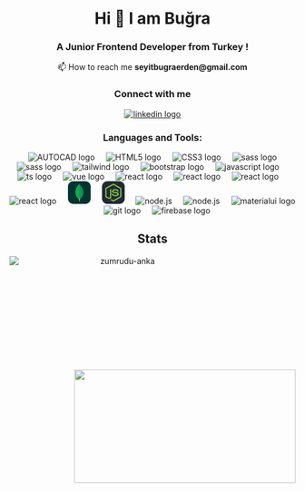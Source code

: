 <h1 align="center">Hi 👋 I am Buğra</h1>
<h3 align="center">A Junior Frontend Developer from Turkey !</h3>



<p align="center"> 📫 How to reach me <strong>seyitbugraerden@gmail.com</strong> </p>

<h3 align="center">Connect with me</h3>
<p align="center">
<a href="https://www.linkedin.com/in/bugraerden/" target="blank"><img src="https://skillicons.dev/icons?i=linkedin" height="40" alt="linkedin logo"  /></a>

</p>

<h3 align="center">Languages and Tools:</h3>

<div align="center">
  <img width="12" />
  <img src="https://skillicons.dev/icons?i=autocad" height="40" alt="AUTOCAD logo"  />
   <img width="12" />
  <img src="https://skillicons.dev/icons?i=html" height="40" alt="HTML5 logo"  />
  <img width="12" />
  <img src="https://skillicons.dev/icons?i=css" height="40" alt="CSS3 logo"  />
  <img width="12" />
  <img src="https://skillicons.dev/icons?i=sass" height="40" alt="sass logo"  />
  <img width="12" />
  <img src="https://skillicons.dev/icons?i=scss" height="40" alt="sass logo"  />
  <img width="12" />
  <img src="https://skillicons.dev/icons?i=tailwind" height="40" alt="tailwind logo"  />
  <img width="12" />
  <img src="https://skillicons.dev/icons?i=bootstrap" height="40" alt="bootstrap logo"  />
  <img width="12" />
  <img src="https://skillicons.dev/icons?i=js" height="40" alt="javascript logo"  />
  <img width="12" />
  <img src="https://skillicons.dev/icons?i=ts" height="40" alt="ts logo"  />
  <img width="12" />
  <img src="https://skillicons.dev/icons?i=vue" height="40" alt="vue logo"  />
  <img width="12" />
  <img src="https://skillicons.dev/icons?i=react" height="40" alt="react logo"  />
  <img width="12" />
  <img src="https://skillicons.dev/icons?i=redux" height="40" alt="react logo"  />
  <img width="12" />
  <img src="https://skillicons.dev/icons?i=next" height="40" alt="react logo"  />
  <img width="12" />
  <img src="https://skillicons.dev/icons?i=jest" height="40" alt="react logo"  />
  <img width="12" />
  <img src="https://github.com/tandpfun/skill-icons/raw/main/icons/MongoDB.svg" height="40" alt="mondogb"/>
  <img width="12" />
  <img src="https://github.com/tandpfun/skill-icons/raw/main/icons/NodeJS-Dark.svg" height="40" alt="node.js"/>
  <img width="12" />
  <img src="https://skillicons.dev/icons?i=express" height="40" alt="node.js"/>
  <img width="12" />
  <img src="https://skillicons.dev/icons?i=postman" height="40" alt="node.js"/>
  <img width="12" />
  <img src="https://skillicons.dev/icons?i=materialui" height="40" alt="materialui logo"  />
  <img width="12" />
  <img src="https://skillicons.dev/icons?i=git" height="40" alt="git logo"  />
  <img width="12" />
  <img src="https://skillicons.dev/icons?i=firebase" height="40" alt="firebase logo"  />
   
</div>
<h2 align="center"> Stats </h2>
<p align=center>
  <div align=center>
    <a href="https://github.com/denvercoder1/github-readme-streak-stats" title="Go to Source">
      <img align="left" width=400 height=200 src="https://streak-stats.demolab.com/?user=seyitbugraerden&theme=react&border=61dafb&hide_border=true" alt="zumrudu-anka" />
    </a>
    <a href="https://github.com/anuraghazra/github-readme-stats" title="Go to Source">
      <img align="right" width=390 height=200 src="https://github-readme-stats.vercel.app/api?username=seyitbugraerden&show_icons=true&theme=react&border_color=61dafb&hide_border=true" />
    </a>
  </div>
  <br><br><br><br><br><br><br><br>
</p>
  

